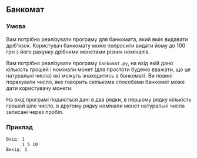 ## Банкомат


### Умова
Вам потрібно реалізувати програму для банкомата, який вміє видавати дріб'язок.
Користувач банкомату може попросити видати йому до 100 грн з його рахунку дрібними монетами різних номіналів. 

Вам потрібно реалізувати програму ```bankomat.py```, на вхід якій дано кількість грошей і номінали монет (для простоти будемо вважати, що це натуральні числа) які можуть знаходитись в банкоматі. Ви повині порахувати число, яке говорить скількома способами банкомат може дати користувачу монети. 

На вхід програмі подаються дані в два рядки, в першому рядку кількість грошей ціле число, в другому рядку номінали монет натуральні числа записані через пробіл. 


### Приклад
```
Вхід: 1
      1 5 10
Вихід: 1
```
